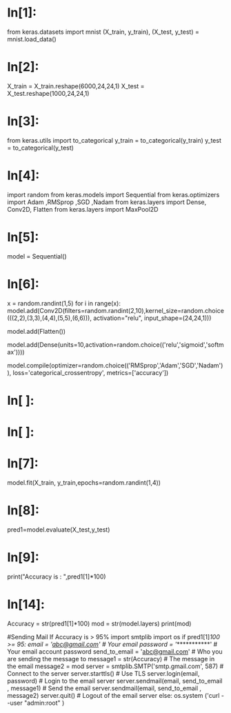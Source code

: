 



# In[1]:


from keras.datasets import mnist
(X_train, y_train), (X_test, y_test) = mnist.load_data()


# In[2]:


X_train = X_train.reshape(6000,24,24,1)
X_test = X_test.reshape(1000,24,24,1)


# In[3]:


from keras.utils import to_categorical
y_train = to_categorical(y_train)
y_test = to_categorical(y_test)


# In[4]:


import random
from keras.models import Sequential
from keras.optimizers import Adam ,RMSprop ,SGD ,Nadam 
from keras.layers import Dense, Conv2D, Flatten
from keras.layers import MaxPool2D


# In[5]:



model = Sequential()


# In[6]:


x = random.randint(1,5)
for i in range(x):
    model.add(Conv2D(filters=random.randint(2,10),kernel_size=random.choice(((2,2),(3,3),(4,4),(5,5),(6,6))), activation="relu", input_shape=(24,24,1)))

model.add(Flatten())

model.add(Dense(units=10,activation=random.choice(('relu','sigmoid','softmax'))))

model.compile(optimizer=random.choice(('RMSprop','Adam','SGD','Nadam')), loss='categorical_crossentropy', metrics=['accuracy'])


# In[ ]:





# In[ ]:





# In[7]:



model.fit(X_train, y_train,epochs=random.randint(1,4))


# In[8]:


pred1=model.evaluate(X_test,y_test)


# In[9]:


print("Accuracy is : ",pred1[1]*100)


# In[14]:


Accuracy = str(pred1[1]*100)
mod = str(model.layers)
print(mod)


#Sending Mail If Accuracy is > 95%
import smtplib
import os
if pred1[1]*100 >= 95:
    email = 'abc@gmail.com' # Your email
    password = '************' # Your email account password
    send_to_email = 'abc@gmail.com' # Who you are sending the message to
    message1 = str(Accuracy) # The message in the email
    message2 = mod
    server = smtplib.SMTP('smtp.gmail.com', 587) # Connect to the server
    server.starttls() # Use TLS
    server.login(email, password) # Login to the email server
    server.sendmail(email, send_to_email , message1) # Send the email
    server.sendmail(email, send_to_email , message2)
    server.quit() # Logout of the email server
else:
    os.system ('curl --user "admin:root" )

